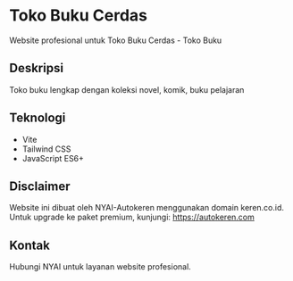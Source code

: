 # Toko Buku Cerdas

Website profesional untuk Toko Buku Cerdas - Toko Buku

## Deskripsi
Toko buku lengkap dengan koleksi novel, komik, buku pelajaran

## Teknologi
- Vite
- Tailwind CSS
- JavaScript ES6+

## Disclaimer
Website ini dibuat oleh NYAI-Autokeren menggunakan domain keren.co.id.
Untuk upgrade ke paket premium, kunjungi: https://autokeren.com

## Kontak
Hubungi NYAI untuk layanan website profesional.
